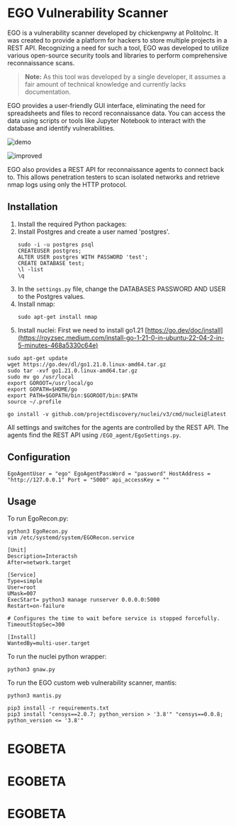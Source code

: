 # EGO Vulnerability Scanner

EGO is a vulnerability scanner developed by chickenpwny at PolitoInc. It was created to provide a platform for hackers to store multiple projects in a REST API. Recognizing a need for such a tool, EGO was developed to utilize various open-source security tools and libraries to perform comprehensive reconnaissance scans.

> **Note:** As this tool was developed by a single developer, it assumes a fair amount of technical knowledge and currently lacks documentation.

EGO provides a user-friendly GUI interface, eliminating the need for spreadsheets and files to record reconnaissance data. You can access the data using scripts or tools like Jupyter Notebook to interact with the database and identify vulnerabilities.

![demo](https://github.com/PolitoInc/EGOAlpha/assets/143764389/94619dd1-a8a3-420c-92b4-6c66f00ff0d7)

![improved](https://github.com/PolitoInc/EGOAlpha/assets/143764389/6e883648-d6f7-4c21-a4fb-94e05269ca80)

EGO also provides a REST API for reconnaissance agents to connect back to. This allows penetration testers to scan isolated networks and retrieve nmap logs using only the HTTP protocol.

## Installation

1. Install the required Python packages: 
2. Install Postgres and create a user named 'postgres'.
   ```
   sudo -i -u postgres psql
   CREATEUSER postgres;
   ALTER USER postgres WITH PASSWORD 'test';
   CREATE DATABASE test;
   \l -list
   \q
   ```
3. In the `settings.py` file, change the DATABASES PASSWORD AND USER to the Postgres values.
4. Install nmap:
   ```
   sudo apt-get install nmap
   ```
5. Install nuclei: First we need to install go1.21 [https://go.dev/doc/install](https://royzsec.medium.com/install-go-1-21-0-in-ubuntu-22-04-2-in-5-minutes-468a5330c64e)
```
sudo apt-get update
wget https://go.dev/dl/go1.21.0.linux-amd64.tar.gz
sudo tar -xvf go1.21.0.linux-amd64.tar.gz
sudo mv go /usr/local
export GOROOT=/usr/local/go
export GOPATH=$HOME/go
export PATH=$GOPATH/bin:$GOROOT/bin:$PATH
source ~/.profile

go install -v github.com/projectdiscovery/nuclei/v3/cmd/nuclei@latest
```

All settings and switches for the agents are controlled by the REST API. The agents find the REST API using `/EGO_agent/EgoSettings.py`.
## Configuration
```
EgoAgentUser = "ego" EgoAgentPassWord = "password" HostAddress = "http://127.0.0.1" Port = "5000" api_accessKey = ""
```
## Usage
To run EgoRecon.py: 
```
python3 EgoRecon.py
vim /etc/systemd/system/EGORecon.service

[Unit]
Description=Interactsh
After=network.target

[Service]
Type=simple
User=root
UMask=007
ExecStart= python3 manage runserver 0.0.0.0:5000
Restart=on-failure

# Configures the time to wait before service is stopped forcefully.
TimeoutStopSec=300

[Install]
WantedBy=multi-user.target
```
To run the nuclei python wrapper: 
```
python3 gnaw.py
```
To run the EGO custom web vulnerability scanner, mantis: 
```
python3 mantis.py
```


```
pip3 install -r requirements.txt
pip3 install "censys==2.0.7; python_version > '3.8'" "censys==0.0.8; python_version <= '3.8'"
```
# EGOBETA
# EGOBETA
# EGOBETA
